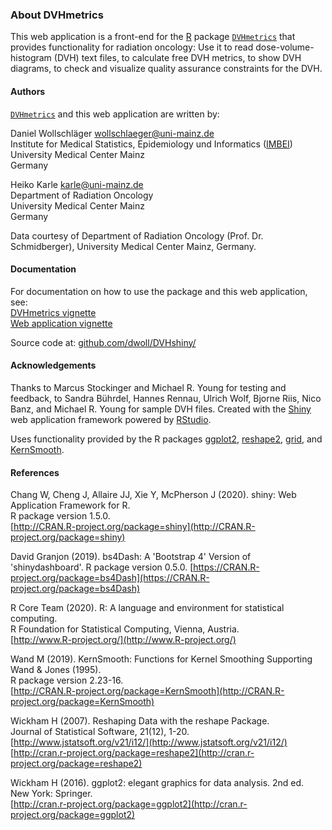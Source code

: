 ### About DVHmetrics

This web application is a front-end for the [R](http://www.r-project.org/) package [`DVHmetrics`](https://github.com/dwoll/DVHmetrics) that provides functionality for radiation oncology: Use it to read dose-volume-histogram (DVH) text files, to calculate free DVH metrics, to show DVH diagrams, to check and visualize quality assurance constraints for the DVH.

#### Authors

[`DVHmetrics`](http://CRAN.R-project.org/package=DVHmetrics) and this web application are written by:

Daniel Wollschläger [<wollschlaeger@uni-mainz.de>](mailto:wollschlaeger@uni-mainz.de)  
Institute for Medical Statistics, Epidemiology und Informatics ([IMBEI](http://www.imbei.de/))  
University Medical Center Mainz  
Germany

Heiko Karle [<karle@uni-mainz.de>](mailto:karle@uni-mainz.de")  
Department of Radiation Oncology  
University Medical Center Mainz  
Germany

Data courtesy of Department of Radiation Oncology (Prof. Dr. Schmidberger), University Medical Center Mainz, Germany.

#### Documentation

For documentation on how to use the package and this web application, see:  
[DVHmetrics vignette](http://cran.rstudio.com/web/packages/DVHmetrics/vignettes/DVHmetrics.pdf)  
[Web application vignette](http://cran.rstudio.com/web/packages/DVHmetrics/vignettes/DVHshiny.pdf)

Source code at: [github.com/dwoll/DVHshiny/](https://github.com/dwoll/DVHmetrics/tree/master/inst/DVHshiny)

#### Acknowledgements

Thanks to Marcus Stockinger and Michael R. Young for testing and feedback, to Sandra Bührdel, Hannes Rennau, Ulrich Wolf, Bjorne Riis, Nico Banz, and Michael R. Young for sample DVH files.
Created with the [Shiny](http://shiny.rstudio.com/) web application framework powered by [RStudio](http://www.rstudio.com/).

Uses functionality provided by the R packages [ggplot2](http://cran.r-project.org/package=ggplot2), [reshape2](http://cran.r-project.org/package=reshape2), [grid](http://cran.r-project.org/package=grid), and [KernSmooth](http://cran.r-project.org/package=KernSmooth).

#### References

Chang W, Cheng J, Allaire JJ, Xie Y, McPherson J (2020). shiny: Web Application Framework for R.  
R package version 1.5.0.    
[http://CRAN.R-project.org/package=shiny](http://CRAN.R-project.org/package=shiny)

David Granjon (2019). bs4Dash: A 'Bootstrap 4' Version of 'shinydashboard'. R package version 0.5.0. [https://CRAN.R-project.org/package=bs4Dash](https://CRAN.R-project.org/package=bs4Dash)

R Core Team (2020). R: A language and environment for statistical computing.  
R Foundation for Statistical Computing, Vienna, Austria.  
[http://www.R-project.org/](http://www.R-project.org/)

Wand M (2019). KernSmooth: Functions for Kernel Smoothing Supporting Wand & Jones (1995).  
R package version 2.23-16.  
[http://CRAN.R-project.org/package=KernSmooth](http://CRAN.R-project.org/package=KernSmooth)

Wickham H (2007). Reshaping Data with the reshape Package.  
Journal of Statistical Software, 21(12), 1-20.  
[http://www.jstatsoft.org/v21/i12/](http://www.jstatsoft.org/v21/i12/)  
[http://cran.r-project.org/package=reshape2](http://cran.r-project.org/package=reshape2)

Wickham H (2016). ggplot2: elegant graphics for data analysis. 2nd ed.  
New York: Springer.  
[http://cran.r-project.org/package=ggplot2](http://cran.r-project.org/package=ggplot2)
